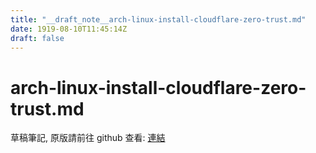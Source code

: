 ```yaml
---
title: "__draft_note__arch-linux-install-cloudflare-zero-trust.md"
date: 1919-08-10T11:45:14Z
draft: false
---
```


# arch-linux-install-cloudflare-zero-trust.md

草稿筆記, 原版請前往 github 查看: [連結](https://github.com/tinghaolai/just-random-note/blob/master/linux/arch-linux-install-cloudflare-zero-trust.md)